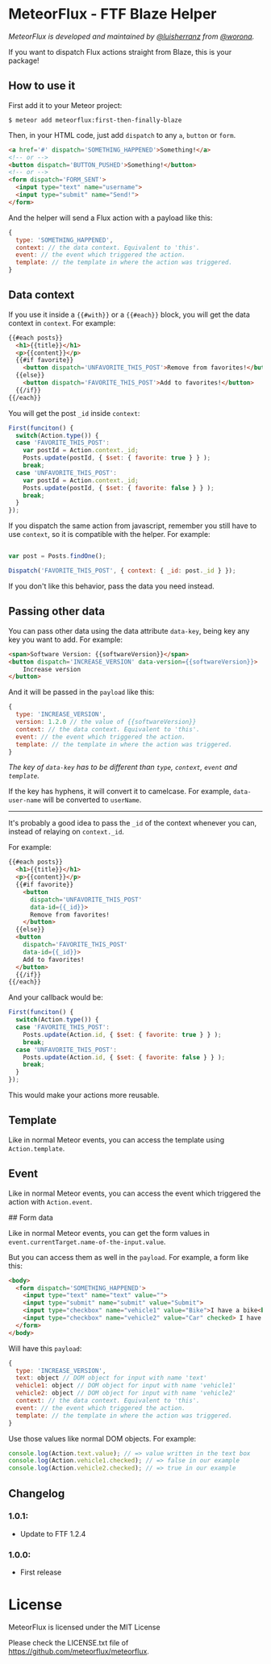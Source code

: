# MeteorFlux - FTF Blaze Helper

*MeteorFlux is developed and maintained by [@luisherranz](https://github.com/LuisHerranz) from [@worona](https://github.com/worona).*

If you want to dispatch Flux actions straight from Blaze, this is your
package!

## How to use it

First add it to your Meteor project:

```
$ meteor add meteorflux:first-then-finally-blaze
```

Then, in your HTML code, just add `dispatch` to any `a`, `button` or `form`.

```html
<a href='#' dispatch='SOMETHING_HAPPENED'>Something!</a>
<!-- or -->
<button dispatch='BUTTON_PUSHED'>Something!</button>
<!-- or -->
<form dispatch='FORM_SENT'>
  <input type="text" name="username">
  <input type="submit" name="Send!">
</form>
```

And the helper will send a Flux action with a payload like this:

```javascript
{
  type: 'SOMETHING_HAPPENED',
  context: // the data context. Equivalent to 'this'.
  event: // the event which triggered the action.
  template: // the template in where the action was triggered.
}
```

## Data context

If you use it inside a `{{#with}}` or a `{{#each}}` block, you will get the data context in `context`. For example:

```html
{{#each posts}}
  <h1>{{title}}</h1>
  <p>{{content}}</p>
  {{#if favorite}}
    <button dispatch='UNFAVORITE_THIS_POST'>Remove from favorites!</button>
  {{else}}
    <button dispatch='FAVORITE_THIS_POST'>Add to favorites!</button>
  {{/if}}
{{/each}}
```

You will get the post `_id` inside `context`:

```javascript
First(funciton() {
  switch(Action.type()) {
  case 'FAVORITE_THIS_POST':
    var postId = Action.context._id;
    Posts.update(postId, { $set: { favorite: true } } );
    break;
  case 'UNFAVORITE_THIS_POST':
    var postId = Action.context._id;
    Posts.update(postId, { $set: { favorite: false } } );
    break;
  }
});
```

If you dispatch the same action from javascript, remember you still have to use `context`, so it is compatible with the helper. For example:

```javascript

var post = Posts.findOne();

Dispatch('FAVORITE_THIS_POST', { context: { _id: post._id } });

```

If you don't like this behavior, pass the data you need instead.

## Passing other data

You can pass other data using the data attribute `data-key`, being key any key you want to add. For example:

```html
<span>Software Version: {{softwareVersion}}</span>
<button dispatch='INCREASE_VERSION' data-version={{softwareVersion}}>
    Increase version
</button>
```

And it will be passed in the `payload` like this:

```javascript
{
  type: 'INCREASE_VERSION',
  version: 1.2.0 // the value of {{softwareVersion}}
  context: // the data context. Equivalent to 'this'.
  event: // the event which triggered the action.
  template: // the template in where the action was triggered.
}
```

*The key of `data-key` has to be different than `type`, `context`, `event` and `template`.*

If the key has hyphens, it will convert it to camelcase. For example, `data-user-name` will be converted to `userName`.

---

It's probably a good idea to pass the `_id` of the context whenever you can, instead of relaying on `context._id`.

For example:

```html
{{#each posts}}
  <h1>{{title}}</h1>
  <p>{{content}}</p>
  {{#if favorite}}
    <button
      dispatch='UNFAVORITE_THIS_POST'
      data-id={{_id}}>
      Remove from favorites!
    </button>
  {{else}}
  <button
    dispatch='FAVORITE_THIS_POST'
    data-id={{_id}}>
    Add to favorites!
  </button>
  {{/if}}
{{/each}}
```

And your callback would be:

```javascript
First(funciton() {
  switch(Action.type()) {
  case 'FAVORITE_THIS_POST':
    Posts.update(Action.id, { $set: { favorite: true } } );
    break;
  case 'UNFAVORITE_THIS_POST':
    Posts.update(Action.id, { $set: { favorite: false } } );
    break;
  }
});
```

This would make your actions more reusable.

## Template

Like in normal Meteor events, you can access the template using `Action.template`.

## Event

Like in normal Meteor events, you can access the event which triggered the action with `Action.event`.

## Form data

Like in normal Meteor events, you can get the form values in `event.currentTarget.name-of-the-input.value`.

But you can access them as well in the `payload`. For example, a form like this:
```html
<body>
  <form dispatch='SOMETHING_HAPPENED'>
    <input type="text" name="text" value="">
    <input type="submit" name="submit" value="Submit">
    <input type="checkbox" name="vehicle1" value="Bike">I have a bike<br>
    <input type="checkbox" name="vehicle2" value="Car" checked> I have a car<br>
  </form>
</body>
```
Will have this `payload`:
```javascript
{
  type: 'INCREASE_VERSION',
  text: object // DOM object for input with name 'text'
  vehicle1: object // DOM object for input with name 'vehicle1'
  vehicle2: object // DOM object for input with name 'vehicle2'
  context: // the data context. Equivalent to 'this'.
  event: // the event which triggered the action.
  template: // the template in where the action was triggered.
}
```

Use those values like normal DOM objects. For example:
```javascript
console.log(Action.text.value); // => value written in the text box
console.log(Action.vehicle1.checked); // => false in our example
console.log(Action.vehicle2.checked); // => true in our example
```


## Changelog

### 1.0.1:

- Update to FTF 1.2.4

### 1.0.0:

- First release


# License

MeteorFlux is licensed under the MIT License

Please check the LICENSE.txt file of https://github.com/meteorflux/meteorflux.
